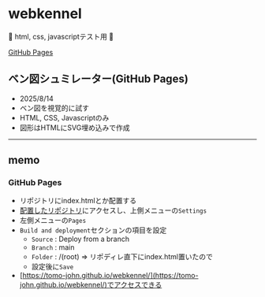 # webkennel

:dog: html, css, javascriptテスト用 :dog:

[GitHub Pages](https://tomo-john.github.io/webkennel/index.html)

## ベン図シュミレーター(GitHub Pages)

- 2025/8/14
- ベン図を視覚的に試す
- HTML, CSS, Javascriptのみ
- 図形はHTMLにSVG埋め込みで作成

---

## memo

### GitHub Pages

- リポジトリにindex.htmlとか配置する
- [配置したリポジトリ](https://github.com/tomo-john/webkennel)にアクセスし、上側メニューの`Settings`
- 左側メニューの`Pages`
- `Build and deployment`セクションの項目を設定
  - `Source` : Deploy from a branch
  - `Branch` : main
  - `Folder` : /(root) => リポディレ直下にindex.html置いたので
  - 設定後に`Save`
- [https://tomo-john.github.io/webkennel/](https://tomo-john.github.io/webkennel/)でアクセスできる

